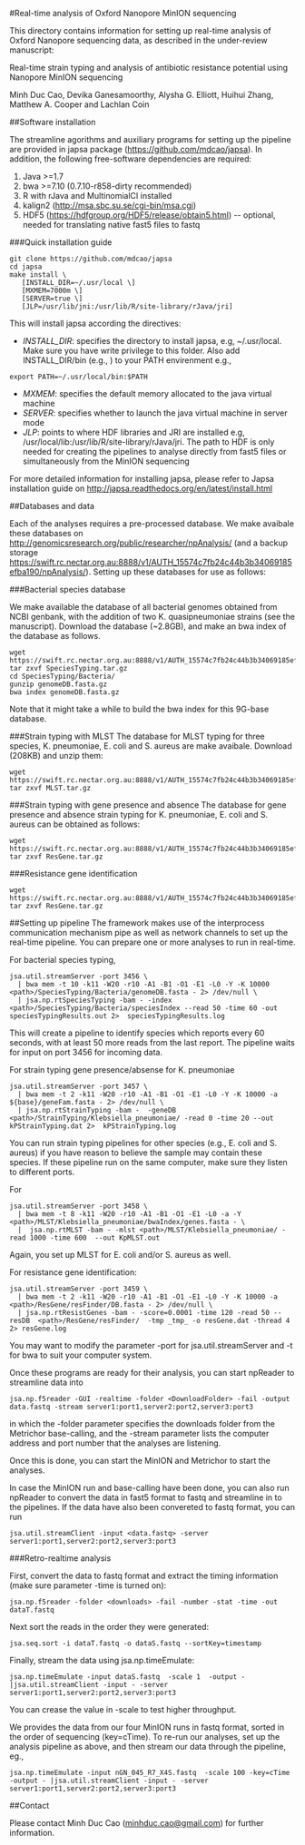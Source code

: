 
#Real-time analysis of Oxford Nanopore MinION sequencing


This directory contains information for setting up real-time analysis 
of Oxford Nanopore sequencing data, as described in the under-review 
manuscript:

Real-time strain typing and analysis of antibiotic resistance potential using 
Nanopore MinION sequencing

Minh Duc Cao, Devika Ganesamoorthy, Alysha G. Elliott, Huihui Zhang, Matthew 
A. Cooper and Lachlan Coin


##Software installation

The streamline agorithms and auxiliary programs for setting up the pipeline 
are provided in japsa package (https://github.com/mdcao/japsa). In addition, the 
following free-software dependencies are required:

 1. Java >=1.7
 2. bwa >=7.10 (0.7.10-r858-dirty recommended)
 3. R with rJava and MultinomialCI installed
 4. kalign2 (http://msa.sbc.su.se/cgi-bin/msa.cgi)
 5. HDF5 (https://hdfgroup.org/HDF5/release/obtain5.html)
 -- optional, needed for translating native fast5 files to fastq

###Quick installation guide

```
git clone https://github.com/mdcao/japsa
cd japsa
make install \
   [INSTALL_DIR=~/.usr/local \]
   [MXMEM=7000m \]
   [SERVER=true \]
   [JLP=/usr/lib/jni:/usr/lib/R/site-library/rJava/jri]
```
 
This will install japsa according the directives:

* *INSTALL_DIR*: specifies the directory to install japsa, e.g, ~/.usr/local. Make sure
 you have write privilege to this folder. Also add INSTALL_DIR/bin (e.g., )
 to your PATH envirenment e.g., 
```
export PATH=~/.usr/local/bin:$PATH
```
* *MXMEM*: specifies the default memory allocated to the java virtual machine
* *SERVER*: specifies whether to launch the java virtual machine in server mode
* *JLP*: points to where HDF libraries and JRI are installed e.g,
 /usr/local/lib:/usr/lib/R/site-library/rJava/jri. The path to HDF is only needed for
 creating the pipelines to analyse directly from fast5 files or simultaneously
 from the MinION sequencing

For more detailed information for installing japsa, please refer to  Japsa installation guide on
http://japsa.readthedocs.org/en/latest/install.html

##Databases and data

Each of the analyses requires a pre-processed database. We make avaibale these 
databases on http://genomicsresearch.org/public/researcher/npAnalysis/
(and a backup storage 
https://swift.rc.nectar.org.au:8888/v1/AUTH_15574c7fb24c44b3b34069185efba190/npAnalysis/).
Setting up these databases for use as follows:

###Bacterial species database

We make available the database of all bacterial genomes obtained from NCBI genbank, 
with the addition of two K. quasipneumoniae strains (see the manuscript). Download
the database (~2.8GB), and make an bwa index of the database as follows.
```
wget https://swift.rc.nectar.org.au:8888/v1/AUTH_15574c7fb24c44b3b34069185efba190/npAnalysis/SpeciesTyping.tar.gz
tar zxvf SpeciesTyping.tar.gz
cd SpeciesTyping/Bacteria/
gunzip genomeDB.fasta.gz
bwa index genomeDB.fasta.gz
```
Note that it might take a while to build the bwa index for this 9G-base database.

###Strain typing with MLST
The database for MLST typing for three species,  K. pneumoniae, E. coli and
S. aureus are make avaibale. Download (208KB) and unzip them:
```
wget https://swift.rc.nectar.org.au:8888/v1/AUTH_15574c7fb24c44b3b34069185efba190/npAnalysis/MLST.tar.gz
tar zxvf MLST.tar.gz
```

###Strain typing with gene presence and absence
The database for gene presence and absence strain typing for K. pneumoniae, E. coli and
S. aureus can be obtained as follows:
```
wget https://swift.rc.nectar.org.au:8888/v1/AUTH_15574c7fb24c44b3b34069185efba190/npAnalysis/StrainTyping.tar.gz
tar zxvf ResGene.tar.gz
```

###Resistance gene identification
```
wget https://swift.rc.nectar.org.au:8888/v1/AUTH_15574c7fb24c44b3b34069185efba190/npAnalysis/ResGene.tar.gz
tar zxvf ResGene.tar.gz
```

##Setting up pipeline
The framework makes use of the interprocess communication mechanism pipe as well as network channels to set up the real-time pipeline. You can prepare one or more analyses to run in real-time.

For bacterial species typing,

```
jsa.util.streamServer -port 3456 \
  | bwa mem -t 10 -k11 -W20 -r10 -A1 -B1 -O1 -E1 -L0 -Y -K 10000 <path>/SpeciesTyping/Bacteria/genomeDB.fasta - 2> /dev/null \
  | jsa.np.rtSpeciesTyping -bam - -index <path>/SpeciesTyping/Bacteria/speciesIndex --read 50 -time 60 -out speciesTypingResults.out 2>  speciesTypingResults.log 
```
This will create a pipeline to identify 
species which reports every 60 seconds, with at least 50 more reads 
from the last report. The pipeline waits for input on port 3456 for incoming data.


For strain typing gene presence/absense for K. pneumoniae  
```
jsa.util.streamServer -port 3457 \
  | bwa mem -t 2 -k11 -W20 -r10 -A1 -B1 -O1 -E1 -L0 -Y -K 10000 -a ${base}/geneFam.fasta - 2> /dev/null \
  | jsa.np.rtStrainTyping -bam -  -geneDB <path>/StrainTyping/Klebsiella_pneumoniae/ -read 0 -time 20 --out kPStrainTyping.dat 2>  kPStrainTyping.log 
```
You can run strain typing pipelines for other species (e.g., E. coli and S. aureus) 
if you have reason to believe the sample may contain these species. If these pipeline
run on the same computer, make sure they listen to different ports.

For 
```
jsa.util.streamServer -port 3458 \ 
  | bwa mem -t 8 -k11 -W20 -r10 -A1 -B1 -O1 -E1 -L0 -a -Y <path>/MLST/Klebsiella_pneumoniae/bwaIndex/genes.fasta - \
  |  jsa.np.rtMLST -bam - -mlst <path>/MLST/Klebsiella_pneumoniae/ -read 1000 -time 600  --out KpMLST.out
```

Again, you set up MLST for E. coli and/or S. aureus as well.

For resistance gene identification:
```
jsa.util.streamServer -port 3459 \ 
  | bwa mem -t 2 -k11 -W20 -r10 -A1 -B1 -O1 -E1 -L0 -Y -K 10000 -a <path>/ResGene/resFinder/DB.fasta - 2> /dev/null \
  | jsa.np.rtResistGenes -bam - -score=0.0001 -time 120 -read 50 --resDB  <path>/ResGene/resFinder/  -tmp _tmp_ -o resGene.dat -thread 4  2> resGene.log 
```

You may want to modify the parameter -port for  jsa.util.streamServer 
and -t for bwa to suit your computer system. 

Once these programs are ready for their analysis, you can start npReader to 
streamline data into 

```
jsa.np.f5reader -GUI -realtime -folder <DownloadFolder> -fail -output data.fastq -stream server1:port1,server2:port2,server3:port3
```
in which the -folder parameter specifies the downloads folder from the Metrichor
base-calling, and the -stream parameter
lists the computer address and port number that the analyses are listening.

Once this is done, you can start the MinION and Metrichor to start the analyses.


In case the MinION run and base-calling have been done, you can also run
npReader to convert the data in fast5 format to fastq and streamline in
to the pipelines. If the data have also been convereted to fastq format,
you can run
```
jsa.util.streamClient -input <data.fastq> -server server1:port1,server2:port2,server3:port3
```

###Retro-realtime analysis

First, convert the data to fastq format and extract the timing information (make sure parameter -time is turned on):
```
jsa.np.f5reader -folder <downloads> -fail -number -stat -time -out dataT.fastq
```
Next sort the reads in the order they were generated:
```
jsa.seq.sort -i dataT.fastq -o dataS.fastq --sortKey=timestamp
```
Finally, stream the data using jsa.np.timeEmulate:
```
jsa.np.timeEmulate -input dataS.fastq  -scale 1  -output - |jsa.util.streamClient -input - -server  server1:port1,server2:port2,server3:port3
```
You can crease the value in -scale to test higher throughput.

We provides the data from our four MinION runs in fastq format, sorted in the order
of sequencing (key=cTime). To re-run our analyses, set up the analysis pipeline as above,
and then stream our data through the pipeline, eg.,
```
jsa.np.timeEmulate -input nGN_045_R7_X4S.fastq  -scale 100 -key=cTime -output - |jsa.util.streamClient -input - -server server1:port1,server2:port2,server3:port3
```





##Contact

Please contact Minh Duc Cao (minhduc.cao@gmail.com) for further information.

